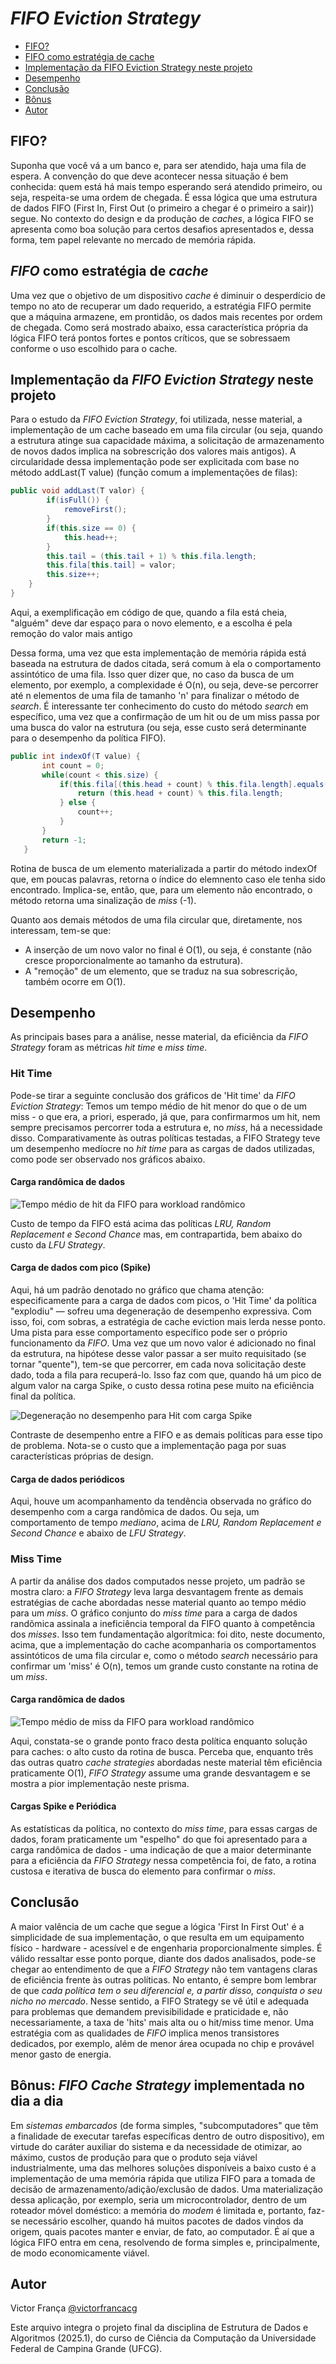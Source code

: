# _FIFO Eviction Strategy_

  - [FIFO?](#fifo)
  - [FIFO como estratégia de cache](#fifo-como-estratégia-de-cache)
  - [Implementação da FIFO Eviction Strategy neste projeto](#implementação-da-fifo-eviction-strategy-neste-projeto)
  - [Desempenho](#desempenho)
  - [Conclusão](#conclusão)
  - [Bônus](#bônus-fifo-cache-strategy-implementada-no-dia-a-dia)
  - [Autor](#autor)

## FIFO?
 Suponha que você vá a um banco e, para ser atendido, haja uma fila de espera. A convenção do que deve acontecer nessa situação é bem conhecida: quem está há mais tempo esperando será atendido primeiro, ou seja, respeita-se uma ordem de chegada. É essa lógica que uma estrutura de dados FIFO (First In, First Out (o primeiro a chegar é o primeiro a sair)) segue. No contexto do design e da produção de _caches_, a lógica FIFO se apresenta como boa solução para certos desafios apresentados e, dessa forma, tem papel relevante no mercado de memória rápida.

## _FIFO_ como estratégia de _cache_
 Uma vez que o objetivo de um dispositivo _cache_ é diminuir o desperdício de tempo no ato de recuperar um dado requerido, a estratégia FIFO permite que a máquina armazene, em prontidão, os dados mais recentes por ordem de chegada. Como será mostrado abaixo, essa característica própria da lógica FIFO terá pontos fortes e pontos críticos, que se sobressaem conforme o uso escolhido para o cache.

## Implementação da _FIFO Eviction Strategy_ neste projeto
 Para o estudo da _FIFO Eviction Strategy_, foi utilizada, nesse material, a implementação de um cache baseado em uma fila circular (ou seja, quando a estrutura atinge sua capacidade máxima, a solicitação de armazenamento de novos dados implica na sobrescrição dos valores mais antigos). A circularidade dessa implementação pode ser explicitada com base no método addLast(T value) (função comum a implementações de filas):
```Java
public void addLast(T valor) {
        if(isFull()) {
            removeFirst();
        }
        if(this.size == 0) {
            this.head++;
        }
        this.tail = (this.tail + 1) % this.fila.length;
        this.fila[this.tail] = valor;
        this.size++;
    }
}
```
 Aqui, a exemplificação em código de que, quando a fila está cheia, "alguém" deve dar espaço para o novo elemento, e a escolha é pela remoção do valor mais antigo

 Dessa forma, uma vez que esta implementação de memória rápida está baseada na estrutura de dados citada, será comum à ela o comportamento assintótico de uma fila. Isso quer dizer que, no caso da busca de um elemento, por exemplo, a complexidade é O(n), ou seja, deve-se percorrer até n elementos de uma fila de tamanho 'n' para finalizar o método de _search_. É interessante ter conhecimento do custo do método _search_ em específico, uma vez que a confirmação de um hit ou de um miss passa por uma busca do valor na estrutura (ou seja, esse custo será determinante para o desempenho da política FIFO).

 ```Java
 public int indexOf(T value) {
        int count = 0;
        while(count < this.size) {
            if(this.fila[(this.head + count) % this.fila.length].equals(value)) {
                return (this.head + count) % this.fila.length;
            } else {
                count++;
            }
        }
        return -1;
    }
```

Rotina de busca de um elemento materializada a partir do método indexOf que, em poucas palavras, retorna o índice do elemnento caso ele tenha sido encontrado. Implica-se, então, que, para um elemento não encontrado, o método retorna uma sinalização de _miss_ (-1).

Quanto aos demais métodos de uma fila circular que, diretamente, nos interessam, tem-se que:
- A inserção de um novo valor no final é O(1), ou seja, é constante (não cresce proporcionalmente ao tamanho da estrutura).
- A "remoção" de um elemento, que se traduz na sua sobrescrição, também ocorre em O(1).

## Desempenho 

As principais bases para a análise, nesse material, da eficiência da _FIFO Strategy_ foram  as métricas _hit time_ e _miss time_.

###  Hit Time
 Pode-se tirar a seguinte conclusão dos gráficos de 'Hit time' da _FIFO Eviction Strategy_: Temos um tempo médio de hit menor do que o de um miss - o que era, a priori, esperado, já que, para confirmarmos um hit, nem sempre precisamos percorrer toda a estrutura e, no _miss_, há a necessidade disso. Comparativamente às outras políticas testadas, a FIFO Strategy teve um desempenho medíocre no _hit time_ para as cargas de dados utilizadas, como pode ser observado nos gráficos abaixo.
 
 #### Carga randômica de dados

 ![Tempo médio de hit da FIFO para workload randômico](../../../../../../../data/graphs/hit_time_graphs/general_randomic_time_graph.png)

 Custo de tempo da FIFO está acima das políticas _LRU, Random Replacement e Second Chance_ mas, em contrapartida, bem abaixo do custo da _LFU Strategy_.

#### Carga de dados com pico (Spike)

 Aqui, há um padrão denotado no gráfico que chama atenção: especificamente para a carga de dados com picos, o 'Hit Time' da política "explodiu" — sofreu uma degeneração de desempenho expressiva. Com isso, foi, com sobras, a estratégia de cache eviction mais lerda nesse ponto. Uma pista para esse comportamento específico pode ser o próprio funcionamento da _FIFO_. Uma vez que um novo valor é adicionado no final da estrutura, na hipótese desse valor passar a ser muito requisitado (se tornar "quente"), tem-se que percorrer, em cada nova solicitação deste dado, toda a fila para recuperá-lo. Isso faz com que, quando há um pico de algum valor na carga Spike, o custo dessa rotina pese muito na eficiência final da política.

   ![Degeneração no desempenho para Hit com carga Spike](../../../../../../../data/graphs/hit_time_graphs/general_spike_time_graph.png)

  Contraste de desempenho entre a FIFO e as demais políticas para esse tipo de problema. Nota-se o custo que a implementação paga por suas características próprias de design.

#### Carga de dados periódicos
 Aqui, houve um acompanhamento da tendência observada no gráfico do desempenho com a carga randômica de dados. Ou seja, um comportamento de tempo *mediano*, acima de _LRU, Random Replacement e Second Chance_ e abaixo de _LFU Strategy_.
 
### Miss Time
  A partir da análise dos dados computados nesse projeto, um padrão se mostra claro: a _FIFO Strategy_ leva larga desvantagem frente as demais estratégias de cache abordadas nesse material quanto ao tempo médio para um _miss_. O gráfico conjunto do _miss time_ para a carga de dados randõmica assinala a ineficiência temporal da FIFO quanto à competência dos *misses*. Isso tem fundamentação algorítmica: foi dito, neste documento, acima, que a implementação do cache acompanharia os comportamentos assintóticos de uma fila circular e, como o método _search_ necessário para confirmar um 'miss' é O(n), temos um grande custo constante na rotina de um _miss_.

  #### Carga randômica de dados

  ![Tempo médio de miss da FIFO para workload randômico](../../../../../../../data/graphs/miss_time_graphs/general_randomic_time_graph.png)

  Aqui, constata-se o grande ponto fraco desta política enquanto solução para caches: o alto custo da rotina de busca. Perceba que, enquanto três das outras quatro _cache strategies_ abordadas neste material têm eficiência praticamente O(1), _FIFO Strategy_ assume uma grande desvantagem e se mostra a pior implementação neste prisma.

#### Cargas Spike e Periódica

As estatísticas da política, no contexto do _miss time_, para essas cargas de dados, foram praticamente um "espelho" do que foi apresentado para a carga randômica de dados - uma indicação de que a maior determinante para a eficiência da _FIFO Strategy_ nessa competência foi, de fato, a rotina custosa e iterativa de busca do elemento para confirmar o _miss_. 

## Conclusão
 A maior valência de um cache que segue a lógica 'First In First Out' é a simplicidade de sua implementação, o que resulta em um equipamento físico - hardware - acessível e de engenharia proporcionalmente simples. É válido ressaltar esse ponto porque, diante dos dados analisados, pode-se chegar ao entendimento de que a _FIFO Strategy_ não tem vantagens claras de eficiência frente às outras políticas. No entanto, é sempre bom lembrar de que *cada política tem o seu diferencial e, a partir disso, conquista o seu nicho no mercado*. Nesse sentido, a FIFO Strategy se vê útil e adequada para problemas que demandem previsibilidade e praticidade e, não necessariamente, a taxa de 'hits' mais alta ou o hit/miss time menor. Uma estratégia com as qualidades de _FIFO_ implica menos transistores dedicados, por exemplo, além de menor área ocupada no chip e provável menor gasto de energia. 

 ## Bônus: _FIFO Cache Strategy_ implementada no dia a dia
  Em *sistemas embarcados* (de forma simples, "subcomputadores" que têm a finalidade de executar tarefas específicas dentro de outro dispositivo), em virtude do caráter auxiliar do sistema e da necessidade de otimizar, ao máximo, custos de produção para que o produto seja viável industrialmente, uma das melhores soluções disponíveis a baixo custo é a implementação de uma memória rápida que utiliza FIFO para a tomada de decisão de armazenamento/adição/exclusão de dados. Uma materialização dessa aplicação, por exemplo, seria um microcontrolador, dentro de um roteador móvel doméstico: a memória do _modem_ é limitada e, portanto, faz-se necessário escolher, quando há muitos pacotes de dados vindos da origem, quais pacotes manter e enviar, de fato, ao computador. É aí que a lógica FIFO entra em cena, resolvendo de forma simples e, principalmente, de modo economicamente viável.

## Autor
Victor França [@victorfrancacg](github.com/victorfrancacg)

Este arquivo integra o projeto final da disciplina de Estrutura de Dados e Algoritmos (2025.1), do curso de Ciência da Computação da Universidade Federal de Campina Grande (UFCG).
